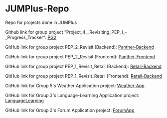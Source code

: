 # JUMPlus-Repo
Repo for projects done in JUMPlus

Github link for group project "Project_4__Revisiting_PEP_I_-_Progress_Tracker": [PG2](https://github.com/miguebarbell/PG2)

GitHub link for group project PEP_2_Revisit (Backend): [Panther-Backend](https://github.com/EricSei/panther-workout-tracker)

GitHub link for group project PEP_2_Revisit (Frontend): [Panther-Frontend](https://github.com/ramosj6/Panther_Workout_Frontend)

GitHub link for group project PEP_1_Revisit_Retail (Backend): [Retail-Backend](https://github.com/wanderingAviator/PEP1Revisit)

GitHub link for group project PEP_1_Revisit_Retail (Frontend): [Retail-Backend](https://github.com/ramosj6/Retail_PEPI_Frontend)

GitHub link for Group 5's Weather Application project: [Weather-App](https://github.com/ramosj6/WeatherForecastingApp)

GitHub link for Group 3's Language-Learning Application project: [LanguageLearning](https://github.com/Vincent-Zag/LanguageLearning)

GitHub link for Group 2's Forum Application project: [ForumApp](https://github.com/Kaylynnlaster/ForumApp)
